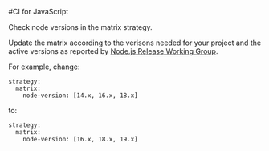 #CI for JavaScript

Check node versions in the matrix strategy.

Update the matrix according to the verisons needed for your project and the active versions as reported by [Node.js Release Working Group](https://github.com/nodejs/Release).

For example, change:

    strategy:
      matrix:
        node-version: [14.x, 16.x, 18.x]

to:


    strategy:
      matrix:
        node-version: [16.x, 18.x, 19.x]


